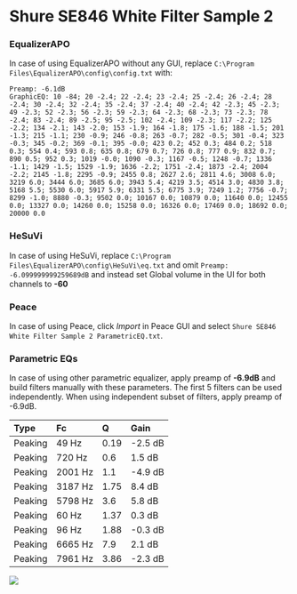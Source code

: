 # Shure SE846 White Filter Sample 2

### EqualizerAPO
In case of using EqualizerAPO without any GUI, replace `C:\Program Files\EqualizerAPO\config\config.txt`
with:
```
Preamp: -6.1dB
GraphicEQ: 10 -84; 20 -2.4; 22 -2.4; 23 -2.4; 25 -2.4; 26 -2.4; 28 -2.4; 30 -2.4; 32 -2.4; 35 -2.4; 37 -2.4; 40 -2.4; 42 -2.3; 45 -2.3; 49 -2.3; 52 -2.3; 56 -2.3; 59 -2.3; 64 -2.3; 68 -2.3; 73 -2.3; 78 -2.4; 83 -2.4; 89 -2.5; 95 -2.5; 102 -2.4; 109 -2.3; 117 -2.2; 125 -2.2; 134 -2.1; 143 -2.0; 153 -1.9; 164 -1.8; 175 -1.6; 188 -1.5; 201 -1.3; 215 -1.1; 230 -0.9; 246 -0.8; 263 -0.7; 282 -0.5; 301 -0.4; 323 -0.3; 345 -0.2; 369 -0.1; 395 -0.0; 423 0.2; 452 0.3; 484 0.2; 518 0.3; 554 0.4; 593 0.8; 635 0.8; 679 0.7; 726 0.8; 777 0.9; 832 0.7; 890 0.5; 952 0.3; 1019 -0.0; 1090 -0.3; 1167 -0.5; 1248 -0.7; 1336 -1.1; 1429 -1.5; 1529 -1.9; 1636 -2.2; 1751 -2.4; 1873 -2.4; 2004 -2.2; 2145 -1.8; 2295 -0.9; 2455 0.8; 2627 2.6; 2811 4.6; 3008 6.0; 3219 6.0; 3444 6.0; 3685 6.0; 3943 5.4; 4219 3.5; 4514 3.0; 4830 3.8; 5168 5.5; 5530 6.0; 5917 5.9; 6331 5.5; 6775 3.9; 7249 1.2; 7756 -0.7; 8299 -1.0; 8880 -0.3; 9502 0.0; 10167 0.0; 10879 0.0; 11640 0.0; 12455 0.0; 13327 0.0; 14260 0.0; 15258 0.0; 16326 0.0; 17469 0.0; 18692 0.0; 20000 0.0
```

### HeSuVi
In case of using HeSuVi, replace `C:\Program Files\EqualizerAPO\config\HeSuVi\eq.txt` and omit `Preamp:
-6.099999999259689dB` and instead set Global volume in the UI for both channels to **-60**

### Peace
In case of using Peace, click *Import* in Peace GUI and select `Shure SE846 White Filter Sample 2 ParametricEQ.txt`.

### Parametric EQs
In case of using other parametric equalizer, apply preamp of **-6.9dB** and build filters manually
with these parameters. The first 5 filters can be used independently.
When using independent subset of filters, apply preamp of -6.9dB.

| Type    | Fc      |    Q | Gain    |
|:--------|:--------|:-----|:--------|
| Peaking | 49 Hz   | 0.19 | -2.5 dB |
| Peaking | 720 Hz  | 0.6  | 1.5 dB  |
| Peaking | 2001 Hz | 1.1  | -4.9 dB |
| Peaking | 3187 Hz | 1.75 | 8.4 dB  |
| Peaking | 5798 Hz | 3.6  | 5.8 dB  |
| Peaking | 60 Hz   | 1.37 | 0.3 dB  |
| Peaking | 96 Hz   | 1.88 | -0.3 dB |
| Peaking | 6665 Hz | 7.9  | 2.1 dB  |
| Peaking | 7961 Hz | 3.86 | -2.3 dB |

![](https://raw.githubusercontent.com/jaakkopasanen/AutoEq/master/results/innerfidelity/sbaf-serious/Shure%20SE846%20White%20Filter%20Sample%202/Shure%20SE846%20White%20Filter%20Sample%202.png)